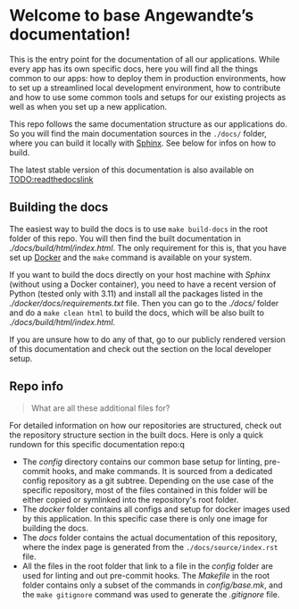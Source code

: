 # Welcome to base Angewandte’s documentation!

This is the entry point for the documentation of all our applications. While every app has its own specific docs,
here you will find all the things common to our apps: how to deploy them in production environments, how to set
up a streamlined local development environment, how to contribute and how to use some common tools and setups for
our existing projects as well as when you set up a new application.

This repo follows the same documentation structure as our applications do. So you will find the main documentation
sources in the `./docs/` folder, where you can build it locally with [Sphinx](https://www.sphinx-doc.org/). See
below for infos on how to build.

The latest stable version of this documentation is also available on [TODO:readthedocslink](#)

## Building the docs

The easiest way to build the docs is to use `make build-docs` in the root folder of this repo. You will then
find the built documentation in _./docs/build/html/index.html_. The only requirement for this is, that you have
set up [Docker](https://www.docker.com/) and the `make` command is available on your system.

If you want to build the docs directly on your host machine with _Sphinx_ (without using a Docker container), you
need to have a recent version of Python (tested only with 3.11) and install all the packages listed in the
_./docker/docs/requirements.txt_ file. Then you can go to the _./docs/_ folder and do a `make clean html` to
build the docs, which will be also built to _./docs/build/html/index.html_.

If you are unsure how to do any of that, go to our publicly rendered version of this documentation and check out
the section on the local developer setup.

## Repo info

> What are all these additional files for?

For detailed information on how our repositories are structured, check out the repository structure section in
the built docs. Here is only a quick rundown for this specific documentation repo:q

- The _config_ directory contains our common base setup for linting, pre-commit hooks, and make commands. It is
  sourced from a dedicated config repository as a git subtree. Depending on the use case of the specific repository,
  most of the files contained in this folder will be either copied or symlinked into the repository's root folder.
- The _docker_ folder contains all configs and setup for docker images used by this application. In this specific case
  there is only one image for building the docs.
- The _docs_ folder contains the actual documentation of this repository, where the index page is generated from the
  `./docs/source/index.rst` file.
- All the files in the root folder that link to a file in the _config_ folder are used for linting and out pre-commit
  hooks. The _Makefile_ in the root folder contains only a subset of the commands in _config/base.mk_, and the
  `make gitignore` command was used to generate the _.gitignore_ file.
